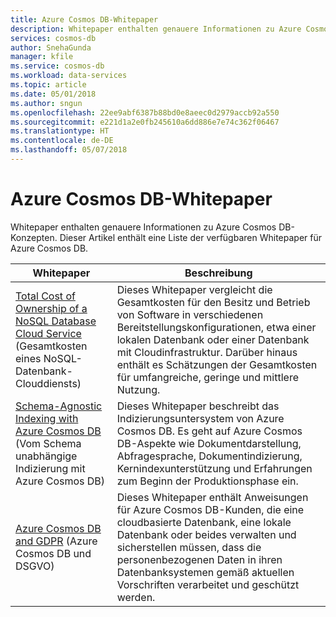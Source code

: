 ```yaml
---
title: Azure Cosmos DB-Whitepaper
description: Whitepaper enthalten genauere Informationen zu Azure Cosmos DB-Konzepten.
services: cosmos-db
author: SnehaGunda
manager: kfile
ms.service: cosmos-db
ms.workload: data-services
ms.topic: article
ms.date: 05/01/2018
ms.author: sngun
ms.openlocfilehash: 22ee9abf6387b88bd0e8aeec0d2979accb92a550
ms.sourcegitcommit: e221d1a2e0fb245610a6dd886e7e74c362f06467
ms.translationtype: HT
ms.contentlocale: de-DE
ms.lasthandoff: 05/07/2018
---
```

# <a name="azure-cosmos-db-whitepapers"></a>Azure Cosmos DB-Whitepaper 

Whitepaper enthalten genauere Informationen zu Azure Cosmos DB-Konzepten. Dieser Artikel enthält eine Liste der verfügbaren Whitepaper für Azure Cosmos DB.

| **Whitepaper** | **Beschreibung** |
| --- | --- |
| [Total Cost of Ownership of a NoSQL Database Cloud Service](https://aka.ms/cosmosdb-tco-paper) (Gesamtkosten eines NoSQL-Datenbank-Clouddiensts) |Dieses Whitepaper vergleicht die Gesamtkosten für den Besitz und Betrieb von Software in verschiedenen Bereitstellungskonfigurationen, etwa einer lokalen Datenbank oder einer Datenbank mit Cloudinfrastruktur. Darüber hinaus enthält es Schätzungen der Gesamtkosten für umfangreiche, geringe und mittlere Nutzung. |
|[Schema-Agnostic Indexing with Azure Cosmos DB](http://www.vldb.org/pvldb/vol8/p1668-shukla.pdf) (Vom Schema unabhängige Indizierung mit Azure Cosmos DB) | Dieses Whitepaper beschreibt das Indizierungsuntersystem von Azure Cosmos DB. Es geht auf Azure Cosmos DB-Aspekte wie Dokumentdarstellung, Abfragesprache, Dokumentindizierung, Kernindexunterstützung und Erfahrungen zum Beginn der Produktionsphase ein.|
| [Azure Cosmos DB and GDPR](https://servicetrust.microsoft.com/ViewPage/TrustDocuments?command=Download&downloadType=Document&downloadId=87cc6456-4b23-473c-94d3-6c713b8b8956&docTab=6d000410-c9e9-11e7-9a91-892aae8839ad_FAQ_and_White_Papers) (Azure Cosmos DB und DSGVO)| Dieses Whitepaper enthält Anweisungen für Azure Cosmos DB-Kunden, die eine cloudbasierte Datenbank, eine lokale Datenbank oder beides verwalten und sicherstellen müssen, dass die personenbezogenen Daten in ihren Datenbanksystemen gemäß aktuellen Vorschriften verarbeitet und geschützt werden. |

